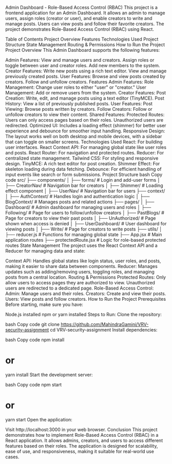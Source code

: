 Admin Dashboard - Role-Based Access Control (RBAC)
This project is a frontend application for an Admin Dashboard. It allows an admin to manage users, assign roles (creator or user), and enable creators to write and manage posts. Users can view posts and follow their favorite creators. The project demonstrates Role-Based Access Control (RBAC) using React.

Table of Contents
Project Overview
Features
Technologies Used
Project Structure
State Management
Routing & Permissions
How to Run the Project
Project Overview
This Admin Dashboard supports the following features:

Admin Features:
View and manage users and creators.
Assign roles or toggle between user and creator roles.
Add new members to the system.
Creator Features:
Write new posts using a rich text editor.
View and manage previously created posts.
User Features:
Browse and view posts created by creators.
Follow and unfollow creators.
Features
Admin Features:
Role Management: Change user roles to either "user" or "creator."
User Management: Add or remove users from the system.
Creator Features:
Post Creation: Write, edit, and manage posts using a text editor (TinyMCE).
Post History: View a list of previously published posts.
User Features:
Post Viewing: Browse posts written by creators.
Follow Creators: Follow or unfollow creators to view their content.
Shared Features:
Protected Routes: Users can only access pages based on their roles. Unauthorized users are redirected.
Optimized UI: Includes a loading effect (shimmer) for better user experience and debounce for smoother input handling.
Responsive Design: The layout works well on both desktop and mobile devices, with a sidebar that can toggle on smaller screens.
Technologies Used
React: For building user interfaces.
React Context API: For managing global state like user roles and posts.
React Router: For navigation and protected routes.
Reducer: For centralized state management.
Tailwind CSS: For styling and responsive design.
TinyMCE: A rich text editor for post creation.
Shimmer Effect: For skeleton loading during data fetching.
Debounce: For efficient handling of input events like search or form submissions.
Project Structure
bash
Copy code
src/
├── components/
│   ├── forms/          # Login and add-user forms
│   ├── CreatorNav/     # Navigation bar for creators
│   ├── Shimmer/        # Loading effect component
│   ├── UserNav/        # Navigation bar for users
├── context/
│   ├── AuthContext/    # Handles login and authentication logic
│   ├── BlogContext/    # Manages posts and related actions
├── pages/
│   ├── Dashboard/      # Admin dashboard for managing users and roles
│   ├── Following/      # Page for users to follow/unfollow creators
│   ├── PastBlogs/      # Page for creators to view their past posts
│   ├── UnAuthorized/   # Page shown when access is denied
│   ├── UserDashboard/  # User dashboard for viewing posts
│   ├── Write/          # Page for creators to write posts
├── utils/
│   ├── reducer.js      # Functions for managing global state
├── App.jsx             # Main application routes
├── protectedRoute.jsx  # Logic for role-based protected routes
State Management
The project uses the React Context API and a Reducer for managing data and state:

Context API: Handles global states like login status, user roles, and posts, making it easier to share data between components.
Reducer: Manages updates such as adding/removing users, toggling roles, and managing posts from a central location.
Routing & Permissions
Protected Routes: Only allow users to access pages they are authorized to view. Unauthorized users are redirected to a dedicated page.
Role-Based Access Control:
Admin: Manage users and their roles.
Creators: Create and view their posts.
Users: View posts and follow creators.
How to Run the Project
Prerequisites
Before starting, make sure you have:

Node.js installed
npm or yarn installed
Steps to Run:
Clone the repository:

bash
Copy code
git clone https://github.com/MahindraGamini/VRV-security-assignment
cd VRV-security-assignment
Install dependencies:

bash
Copy code
npm install
# or
yarn install
Start the development server:

bash
Copy code
npm start
# or
yarn start
Open the application:

Visit http://localhost:3000 in your web browser.
Conclusion
This project demonstrates how to implement Role-Based Access Control (RBAC) in a React application. It allows admins, creators, and users to access different features based on their roles. The application is designed for scalability, ease of use, and responsiveness, making it suitable for real-world use cases.
